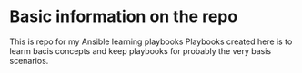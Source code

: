# Basic information on the repo

This is repo for my Ansible learning playbooks
Playbooks created here is to learm bacis concepts
and keep playbooks for probably the very basis scenarios.
